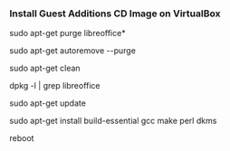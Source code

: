 ### Install Guest Additions CD Image on VirtualBox

sudo apt-get purge libreoffice*

sudo apt-get autoremove --purge

sudo apt-get clean

dpkg -l | grep libreoffice

sudo apt-get update

sudo apt-get install build-essential gcc make perl dkms

reboot
